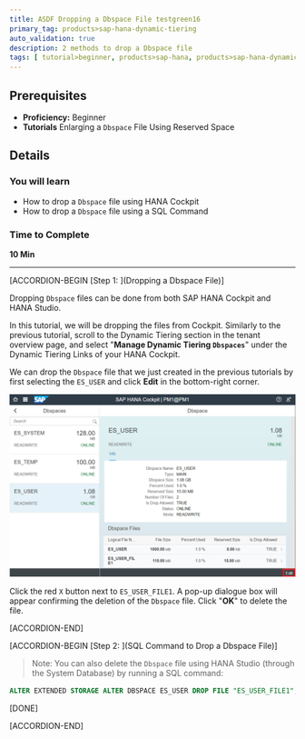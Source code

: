 ```yaml
---
title: ASDF Dropping a Dbspace File testgreen16
primary_tag: products>sap-hana-dynamic-tiering
auto_validation: true
description: 2 methods to drop a Dbspace file
tags: [ tutorial>beginner, products>sap-hana, products>sap-hana-dynamic-tiering, products>sap-hana-studio, topic>big-data, topic>sql ]
---
```


## Prerequisites
 - **Proficiency:** Beginner
 - **Tutorials** Enlarging a `Dbspace` File Using Reserved Space


## Details
### You will learn
  - How to drop a `Dbspace` file using HANA Cockpit
  - How to drop a `Dbspace` file using a SQL Command

### Time to Complete
 **10 Min**

 ---
[ACCORDION-BEGIN [Step 1: ](Dropping a Dbspace File)]

Dropping `Dbspace` files can be done from both SAP HANA Cockpit and HANA Studio.

In this tutorial, we will be dropping the files from Cockpit. Similarly to the previous tutorial, scroll to the Dynamic Tiering section in the tenant overview page, and select "**Manage Dynamic Tiering `Dbspaces`**" under the Dynamic Tiering Links of your HANA Cockpit.

We can drop the `Dbspace` file that we just created in the previous tutorials by first selecting the `ES_USER` and click **Edit** in the bottom-right corner.

![Edit Dbspace](edit_db_space.png)

Click the red `X` button next to `ES_USER_FILE1`. A pop-up dialogue box will appear confirming the deletion of the `Dbspace` file. Click "**OK**" to delete the file.


[ACCORDION-END]

[ACCORDION-BEGIN [Step 2: ](SQL Command to Drop a Dbspace File)]

> Note: You can also delete the `Dbspace` file using HANA Studio (through the System Database) by running a SQL command:
``` sql
ALTER EXTENDED STORAGE ALTER DBSPACE ES_USER DROP FILE "ES_USER_FILE1";
```

[DONE]

[ACCORDION-END]

